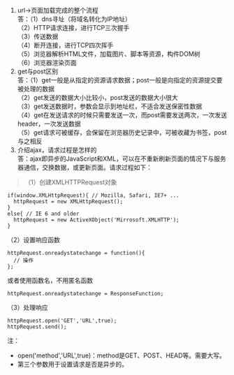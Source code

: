 1. url->页面加载完成的整个流程  
答：（1）dns寻址（将域名转化为IP地址）  
（2）HTTP请求连接，进行TCP三次握手  
（3）传送数据  
（4）断开连接，进行TCP四次挥手  
（5）浏览器解析HTML文件，加载图片、脚本等资源，构件DOM树  
（6）浏览器渲染页面  
2. get与post区别    
答：（1）get一般是从指定的资源请求数据；post一般是向指定的资源提交要被处理的数据  
（2）get发送的数据大小比较小，post发送的数据大小很大  
（3）get发送数据时，参数会显示到地址栏，不适合发送保密性数据  
（4）get在发送请求的时候只需要发送一次，而post需要发送两次，一次发送header，一次发送数据  
（5）get请求可被缓存，会保留在浏览器历史记录中，可被收藏为书签，post与之相反  
3. 介绍ajax，请求过程是怎样的  
答：ajax即异步的JavaScript和XML，可以在不重新刷新页面的情况下与服务器通信，交换数据，或更新页面。请求过程如下：  
> （1）创建XMLHTTPRequest对象
```
if(window.XMLHttpRequest){ // Mozilla, Safari, IE7+ ...
  httpRequest = new XMLHttpRequest();
}
else{ // IE 6 and older
  httpRequest = new ActiveXObject('Mirrosoft.XMLHTTP');
}
```
（2）设置响应函数
```
httpRequest.onreadystatechange = function(){
  // 操作
};
```
或者使用函数名，不用匿名函数
 ```
 httpRequest.onreadystatechange = ResponseFunction;
 ```
 （3）处理响应
 ```
 httpRequest.open('GET','URL',true);
 httpRequest.send();
 ```
 注：
 * open('method','URL',true)：method是GET、POST、HEAD等。需要大写。
 * 第三个参数用于设置请求是否是异步的。
